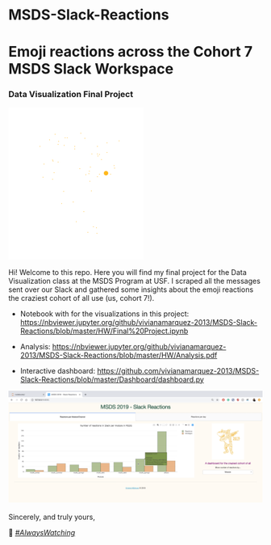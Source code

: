 # MSDS-Slack-Reactions

# Emoji reactions across the Cohort 7 MSDS Slack Workspace

### Data Visualization Final Project

<img src="https://github.com/vivianamarquez-2013/MSDS-Slack-Reactions/blob/master/Dashboard/leftshark.gif?raw=true">

Hi! Welcome to this repo. Here you will find my final project for the Data Visualization class at the MSDS Program at USF. I scraped all the messages sent over our Slack and gathered some insights about the emoji reactions the craziest cohort of all use (us, cohort 7!).

- Notebook with for the visualizations in this project:
https://nbviewer.jupyter.org/github/vivianamarquez-2013/MSDS-Slack-Reactions/blob/master/HW/Final%20Project.ipynb

- Analysis:
https://nbviewer.jupyter.org/github/vivianamarquez-2013/MSDS-Slack-Reactions/blob/master/HW/Analysis.pdf

- Interactive dashboard:
https://github.com/vivianamarquez-2013/MSDS-Slack-Reactions/blob/master/Dashboard/dashboard.py
<img src="https://github.com/vivianamarquez-2013/MSDS-Slack-Reactions/blob/master/Dashboard/output1.png?raw=true">

<br>
<br>
Sincerely, and truly yours,

👀 [*#AlwaysWatching*](http://vivianamarquez.com/)
